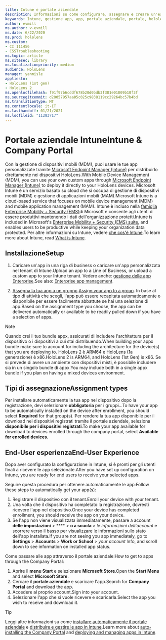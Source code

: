 ```yaml
---
title: Intune e portale aziendale
description: Informazioni su come configurare, assegnare e creare un'esperienza utente comoda con Intune, gestione di dispositivi mobili e il portale aziendale.
keywords: Intune, gestione app, app, portale aziendale, portale, hololens
author: evmill
ms.author: v-evmill
ms.date: 6/22/2020
ms.prod: hololens
ms.custom:
- CI 111456
- CSSTroubleshooting
ms.topic: article
ms.sitesec: library
ms.localizationpriority: medium
audience: HoloLens
manager: yannisle
appliesto:
- HoloLens (1st gen)
- HoloLens 2
ms.openlocfilehash: f91f97b6cddf678b20d0bdb3f381e01809b10f3f
ms.sourcegitcommit: d20057957aa05c025c9838119cc29264bc57b4bd
ms.translationtype: MT
ms.contentlocale: it-IT
ms.lasthandoff: 01/21/2021
ms.locfileid: "11283717"
---
```

# <span data-ttu-id="60d04-104">Portale aziendale Intune</span><span class="sxs-lookup"><span data-stu-id="60d04-104">Intune & Company Portal</span></span>

<span data-ttu-id="60d04-105">Con la gestione di dispositivi mobili (MDM), puoi usare le tue app personalizzate tramite [Microsoft Endpoint Manager (Intune)](https://docs.microsoft.com/intune/windows-holographic-for-business) per distribuirlo direttamente nei dispositivi HoloLens.</span><span class="sxs-lookup"><span data-stu-id="60d04-105">With Mobile Device Management (MDM), you can use your own custom apps through [Microsoft Endpoint Manager (Intune)](https://docs.microsoft.com/intune/windows-holographic-for-business) to deploy it directly to your HoloLens devices.</span></span> <span data-ttu-id="60d04-106">Microsoft Intune è un servizio basato su cloud che si occupa di gestione di dispositivi mobili (MDM) e gestione di applicazioni mobili (MAM).</span><span class="sxs-lookup"><span data-stu-id="60d04-106">Microsoft Intune is a cloud-based service that focuses on mobile device management (MDM) and mobile application management (MAM).</span></span> <span data-ttu-id="60d04-107">Intune è incluso nella [famiglia Enterprise Mobility + Security (EMS)](https://www.microsoft.com/microsoft-365/enterprise-mobility-security)di Microsoft e consente agli utenti di essere produttivi mantenendo i dati dell'organizzazione protetti.</span><span class="sxs-lookup"><span data-stu-id="60d04-107">Intune is included in Microsoft's [Enterprise Mobility + Security (EMS) suite](https://www.microsoft.com/microsoft-365/enterprise-mobility-security), and enables users to be productive while keeping your organization data protected.</span></span> <span data-ttu-id="60d04-108">Per altre informazioni su Intune, vedere [che cos'è Intune](https://docs.microsoft.com/mem/intune/fundamentals/what-is-intune).</span><span class="sxs-lookup"><span data-stu-id="60d04-108">To learn more about Intune, read [What is Intune](https://docs.microsoft.com/mem/intune/fundamentals/what-is-intune).</span></span>

## <span data-ttu-id="60d04-109">Installazione</span><span class="sxs-lookup"><span data-stu-id="60d04-109">Setup</span></span>

1. <span data-ttu-id="60d04-110">Caricare un'app in una riga di business o caricare un'app personalizzata nel tenant di Intune.</span><span class="sxs-lookup"><span data-stu-id="60d04-110">Upload an app to a Line of Business, or upload a custom app to your Intune tenant.</span></span> <span data-ttu-id="60d04-111">Vedere anche: [gestione delle app Enterprise](https://docs.microsoft.com/windows/client-management/mdm/enterprise-app-management).</span><span class="sxs-lookup"><span data-stu-id="60d04-111">See also: [Enterprise app management](https://docs.microsoft.com/windows/client-management/mdm/enterprise-app-management).</span></span>

2. <span data-ttu-id="60d04-112">[Assegna la tua app a un gruppo](https://docs.microsoft.com/mem/intune/apps/apps-deploy).</span><span class="sxs-lookup"><span data-stu-id="60d04-112">[Assign your app to a group](https://docs.microsoft.com/mem/intune/apps/apps-deploy).</span></span> <span data-ttu-id="60d04-113">In base al tipo di attività che scegli, l'app può essere recapitata automaticamente o disponibile per essere facilmente abbattute se hai una selezione di app.</span><span class="sxs-lookup"><span data-stu-id="60d04-113">Based on the assignment type you choose, the app can be delivered automatically or available to be readily pulled down if you have a selection of apps.</span></span>

> [!NOTE]
> <span data-ttu-id="60d04-114">Quando crei il tuo bundle appx, assicurati di includere l'architettura per il dispositivo o i dispositivi a cui stai distribuendo.</span><span class="sxs-lookup"><span data-stu-id="60d04-114">When building your appx bundle make sure to account for including the architecture for the device(s) that you are deploying to.</span></span> <span data-ttu-id="60d04-115">HoloLens 2 è ARM64 e HoloLens (1a generazione) è x86.</span><span class="sxs-lookup"><span data-stu-id="60d04-115">HoloLens 2 is ARM64, and HoloLens (1st Gen) is x86.</span></span> <span data-ttu-id="60d04-116">Se si prevede di avere un ambiente con dispositivi misti, è possibile includere sia in un singolo bundle di appx.</span><span class="sxs-lookup"><span data-stu-id="60d04-116">You may include both in a single appx bundle if you plan on having a mixed devices environment.</span></span>

## <span data-ttu-id="60d04-117">Tipi di assegnazione</span><span class="sxs-lookup"><span data-stu-id="60d04-117">Assignment types</span></span>

<span data-ttu-id="60d04-118">Per installare automaticamente la tua app nel dispositivo dopo la registrazione, devi selezionare **obbligatoria** per i gruppi...</span><span class="sxs-lookup"><span data-stu-id="60d04-118">To have your app to be automatically installed on the device after enrollment, you should select **Required** for that group(s).</span></span>
<span data-ttu-id="60d04-119">Per rendere la tua app disponibile per il download nei dispositivi registrati tramite il portale aziendale, seleziona **disponibile per i dispositivi registrati**.</span><span class="sxs-lookup"><span data-stu-id="60d04-119">To make your app available for download to devices enrolled through the company portal, select **Available for enrolled devices**.</span></span>

## <span data-ttu-id="60d04-120">End-User esperienza</span><span class="sxs-lookup"><span data-stu-id="60d04-120">End-User Experience</span></span>

<span data-ttu-id="60d04-121">Dopo aver configurato la configurazione in Intune, si è pronti per gli utenti finali a ricevere le app selezionate.</span><span class="sxs-lookup"><span data-stu-id="60d04-121">After you have set up configuration on Intune, you are ready for end users to receive your selected apps.</span></span>

<span data-ttu-id="60d04-122">Seguire questa procedura per ottenere automaticamente le app:</span><span class="sxs-lookup"><span data-stu-id="60d04-122">Follow these steps to automatically get your app(s):</span></span>

1. <span data-ttu-id="60d04-123">Registrare il dispositivo con il tenant.</span><span class="sxs-lookup"><span data-stu-id="60d04-123">Enroll your device with your tenant.</span></span>
2. <span data-ttu-id="60d04-124">Una volta che il dispositivo ha completato la registrazione, dovresti ricevere l'app nel dispositivo.</span><span class="sxs-lookup"><span data-stu-id="60d04-124">Once your device has completed enrollment, you should receive the app on your device.</span></span>
3. <span data-ttu-id="60d04-125">Se l'app non viene visualizzata immediatamente, passare a account **delle impostazioni**  >  \*\*\*\*  >  **o a scuola**  >  *le informazioni dell'account* e scorrere verso il basso per visualizzare le informazioni sullo stato dell'app installata.</span><span class="sxs-lookup"><span data-stu-id="60d04-125">If you are not seeing you app immediately, go to **Settings** > **Accounts** > **Work or School** > *your account* Info, and scroll down to see information on installed app status.</span></span>

<span data-ttu-id="60d04-126">Come passare alle app attraverso il portale aziendale:</span><span class="sxs-lookup"><span data-stu-id="60d04-126">How to get to apps through the Company Portal:</span></span>

1. <span data-ttu-id="60d04-127">Aprire il **menu Start** e selezionare **Microsoft Store**.</span><span class="sxs-lookup"><span data-stu-id="60d04-127">Open the **Start Menu** and select **Microsoft Store**.</span></span>
2. <span data-ttu-id="60d04-128">Cercare il **portale aziendale** e scaricare l'app.</span><span class="sxs-lookup"><span data-stu-id="60d04-128">Search for **Company Portal** and download the app.</span></span>
3. <span data-ttu-id="60d04-129">Accedere al proprio account.</span><span class="sxs-lookup"><span data-stu-id="60d04-129">Sign into your account.</span></span>
4. <span data-ttu-id="60d04-130">Selezionare l'app che si vuole ricevere e scaricarla.</span><span class="sxs-lookup"><span data-stu-id="60d04-130">Select the app you wish to receive and download it.</span></span>

> [!Tip]
> <span data-ttu-id="60d04-131">Leggi altre informazioni su come [installare automaticamente il portale aziendale](https://docs.microsoft.com/mem/intune/apps/company-portal-app) e [distribuire e gestire le app in Intune](https://docs.microsoft.com/mem/intune/fundamentals/windows-holographic-for-business#deploy-and-manage-apps).</span><span class="sxs-lookup"><span data-stu-id="60d04-131">Learn more about [auto-installing the Company Portal](https://docs.microsoft.com/mem/intune/apps/company-portal-app) and [deploying and managing apps in Intune](https://docs.microsoft.com/mem/intune/fundamentals/windows-holographic-for-business#deploy-and-manage-apps).</span></span>
